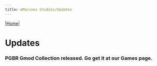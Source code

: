 ```yaml
---
title: eMarines Studios/Updates
---
```


|[Home](./index.md)|

# Updates

### PGBR Gmod Collection released. Go get it at our Games page.
